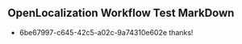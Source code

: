 ## OpenLocalization Workflow Test MarkDown
* 6be67997-c645-42c5-a02c-9a74310e602e 
thanks!<!--HONumber=Mar16_HO4-->
